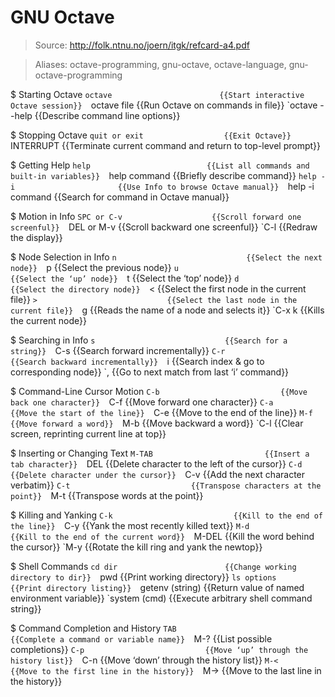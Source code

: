 # GNU Octave

> Source: http://folk.ntnu.no/joern/itgk/refcard-a4.pdf

> Aliases: octave-programming, gnu-octave, octave-language, gnu-octave-programming

$ Starting Octave
    `octave                        {{Start interactive Octave session}} 
    `octave file                   {{Run Octave on commands in file}} 
    `octave --help                 {{Describe command line options}} 

$ Stopping Octave
    `quit or exit                  {{Exit Octave}} 
    `INTERRUPT                     {{Terminate current command and return to top-level prompt}} 

$ Getting Help
    `help                          {{List all commands and built-in variables}} 
    `help command                  {{Briefly describe command}} 
    `help -i                       {{Use Info to browse Octave manual}} 
    `help -i command               {{Search for command in Octave manual}} 

$ Motion in Info
    `SPC or C-v                    {{Scroll forward one screenful}} 
    `DEL or M-v                    {{Scroll backward one screenful}} 
    `C-l                           {{Redraw the display}} 

$ Node Selection in Info
    `n                             {{Select the next node}} 
    `p                             {{Select the previous node}} 
    `u                             {{Select the ‘up’ node}} 
    `t                             {{Select the ‘top’ node}} 
    `d                             {{Select the directory node}} 
    `<                             {{Select the first node in the current file}} 
    `>                             {{Select the last node in the current file}} 
    `g                             {{Reads the name of a node and selects it}} 
    `C-x k                         {{Kills the current node}} 

$ Searching in Info
    `s                             {{Search for a string}} 
    `C-s                           {{Search forward incrementally}} 
    `C-r                           {{Search backward incrementally}} 
    `i                             {{Search index & go to corresponding node}} 
    `,                             {{Go to next match from last ‘i’ command}} 

$ Command-Line Cursor Motion
    `C-b                           {{Move back one character}} 
    `C-f                           {{Move forward one character}} 
    `C-a                           {{Move the start of the line}} 
    `C-e                           {{Move to the end of the line}} 
    `M-f                           {{Move forward a word}} 
    `M-b                           {{Move backward a word}} 
    `C-l                           {{Clear screen, reprinting current line at top}} 

$ Inserting or Changing Text
    `M-TAB                         {{Insert a tab character}} 
    `DEL                           {{Delete character to the left of the cursor}} 
    `C-d                           {{Delete character under the cursor}} 
    `C-v                           {{Add the next character verbatim}} 
    `C-t                           {{Transpose characters at the point}} 
    `M-t                           {{Transpose words at the point}} 

$ Killing and Yanking
    `C-k                           {{Kill to the end of the line}} 
    `C-y                           {{Yank the most recently killed text}} 
    `M-d                           {{Kill to the end of the current word}} 
    `M-DEL                         {{Kill the word behind the cursor}} 
    `M-y                           {{Rotate the kill ring and yank the newtop}} 

$ Shell Commands
    `cd dir                        {{Change working directory to dir}} 
    `pwd                           {{Print working directory}} 
    `ls options                    {{Print directory listing}} 
    `getenv (string)               {{Return value of named environment variable}} 
    `system (cmd)                  {{Execute arbitrary shell command string}} 

$ Command Completion and History
    `TAB                           {{Complete a command or variable name}} 
    `M-?                           {{List possible completions}} 
    `C-p                           {{Move ‘up’ through the history list}} 
    `C-n                           {{Move ‘down’ through the history list}} 
    `M-<                           {{Move to the first line in the history}} 
    `M->                           {{Move to the last line in the history}} 

